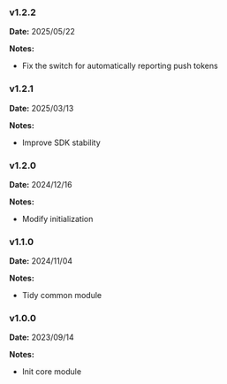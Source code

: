 ### v1.2.2
**Date:** 2025/05/22

**Notes:**

* Fix the switch for automatically reporting push tokens

### v1.2.1
**Date:** 2025/03/13

**Notes:**

* Improve SDK stability

### v1.2.0
**Date:** 2024/12/16

**Notes:**

* Modify initialization

### v1.1.0
**Date:** 2024/11/04

**Notes:**

* Tidy common module

### v1.0.0
**Date:** 2023/09/14

**Notes:**

* Init core module
